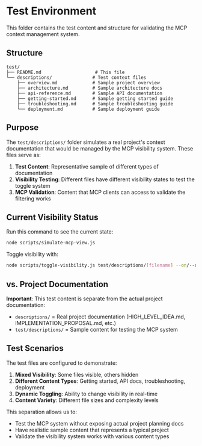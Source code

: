 # Test Environment

This folder contains the test content and structure for validating the MCP context management system.

## Structure

```
test/
├── README.md                    # This file
└── descriptions/               # Test context files
    ├── overview.md             # Sample project overview
    ├── architecture.md         # Sample architecture docs
    ├── api-reference.md        # Sample API documentation
    ├── getting-started.md      # Sample getting started guide
    ├── troubleshooting.md      # Sample troubleshooting guide
    └── deployment.md           # Sample deployment guide
```

## Purpose

The `test/descriptions/` folder simulates a real project's context documentation that would be managed by the MCP visibility system. These files serve as:

1. **Test Content**: Representative sample of different types of documentation
2. **Visibility Testing**: Different files have different visibility states to test the toggle system
3. **MCP Validation**: Content that MCP clients can access to validate the filtering works

## Current Visibility Status

Run this command to see the current state:
```bash
node scripts/simulate-mcp-view.js
```

Toggle visibility with:
```bash
node scripts/toggle-visibility.js test/descriptions/[filename] --on/--off
```

## vs. Project Documentation

**Important**: This test content is separate from the actual project documentation:

- `descriptions/` = Real project documentation (HIGH_LEVEL_IDEA.md, IMPLEMENTATION_PROPOSAL.md, etc.)
- `test/descriptions/` = Sample content for testing the MCP system

## Test Scenarios

The test files are configured to demonstrate:

1. **Mixed Visibility**: Some files visible, others hidden
2. **Different Content Types**: Getting started, API docs, troubleshooting, deployment
3. **Dynamic Toggling**: Ability to change visibility in real-time
4. **Content Variety**: Different file sizes and complexity levels

This separation allows us to:
- Test the MCP system without exposing actual project planning docs
- Have realistic sample content that represents a typical project
- Validate the visibility system works with various content types
